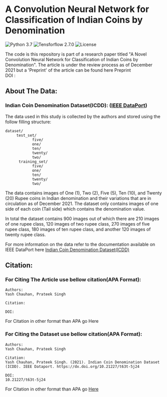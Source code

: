 # A Convolution Neural Network for Classification of Indian Coins by Denomination

![Python 3.7](https://img.shields.io/badge/Python-3.7-yellow)  ![Tensforflow 2.7.0](https://img.shields.io/badge/Tensorflow-2.7.0-blue)   ![License](https://img.shields.io/badge/License-CC%20BY%204.0-orange)

The code is this repository is part of a research paper titled "A Novel Convolution Neural Network for Classification of Indian Coins by Denomination". The article is under the review process as of December 2021 but a 'Preprint' of the article can be found here Preprint\
DOI : 
 
## About The Data:

### Indian Coin Denomination Dataset(ICDD): ([IEEE DataPort](https://ieee-dataport.org/documents/indian-coin-denomination-dataset-icdd))

The data used in this study is collected by the authors and stored using the follow filling structure:

``` 
dataset/
     test_set/
            five/
            one/
            ten/
            twenty/
            two/
      training_set/
            five/
            one/
            ten/
            twenty/
            two/
 ```
The data contains images of One (1), Two (2), Five (5), Ten (10), and Twenty (20) Rupee coins in Indian denomination and their variations that are in circulation as of December 2021. The dataset only contains images of one side of each coin (Tail side) which contains the denomination value.

In total the dataset contains 900 images out of which there are 210 images of one rupee class, 120 images of two rupee class, 270 images of five rupee class, 180 images of ten rupee class, and another 120 images of twenty rupee class.

For more information on the data refer to the documentation available on IEEE DataPort here [Indian Coin Denomination Dataset(ICDD)](https://ieee-dataport.org/documents/indian-coin-denomination-dataset-icdd)


## Citation:

### For Citing The Article use bellow citation(APA Format):

```
Authors:
Yash Chauhan, Prateek Singh
    
Citation: 

DOI:
```
For Citation in other format than APA go Here

### For Citing the Dataset use bellow citation(APA Format):

```
Authors:
Yash Chauhan, Prateek Singh
    
Citation:
Yash Chauhan, Prateek Singh. (2021). Indian Coin Denomination Dataset (ICDD). IEEE Dataport. https://dx.doi.org/10.21227/t63t-5j24
    
DOI:
10.21227/t63t-5j24
```

For Citation in other format than APA go [Here](https://ieee-dataport.org/documents/indian-coin-denomination-dataset-icdd)

